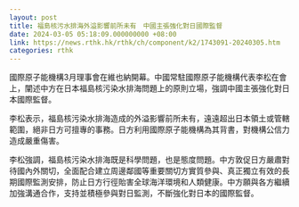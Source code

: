 ```yaml
---
layout: post
title: 福島核污水排海外溢影響前所未有　中國主張強化對日國際監督
date: 2024-03-05 05:18:09.000000000 +08:00
link: https://news.rthk.hk/rthk/ch/component/k2/1743091-20240305.htm
categories: rthk
---
```


國際原子能機構3月理事會在維也納開幕。中國常駐國際原子能機構代表李松在會上，闡述中方在日本福島核污染水排海問題上的原則立場，強調中國主張強化對日本國際監督。

李松表示，福島核污染水排海造成的外溢影響前所未有，遠遠超出日本領土或管轄範圍，絕非日方可擅專的事務。日方利用國際原子能機構為其背書，對機構公信力造成嚴重傷害。

李松強調，福島核污染水排海既是科學問題，也是態度問題。中方敦促日方嚴肅對待國內外關切，全面配合建立周邊鄰國等重要關切方實質參與、真正獨立有效的長期國際監測安排，防止日方行徑貽害全球海洋環境和人類健康。中方願與各方繼續加強溝通合作，支持並積極參與對日監測，不斷強化對日本的國際監督。
